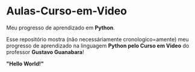 # Aulas-Curso-em-Video
 Meu progresso de aprendizado em **Python**. 

 Esse repositório mostra (não necessáriamente cronologico=amente)
 meu progresso de aprendizado na linguagem **Python pelo Curso em Video** do 
 professor **Gustavo Guanabara**!
 
 
 **"Hello World!"**
